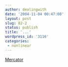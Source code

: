 ```yaml
---
author: dealingwith
date: '2004-11-04 00:47:00'
layout: post
slug: 82-2
status: publish
title: '...'
wordpress_id: '3116'
categories:
 - nonlinear
---
```


[Mercator][1]

   [1]: http://catless.ncl.ac.uk/Programs/Mercator/

   

